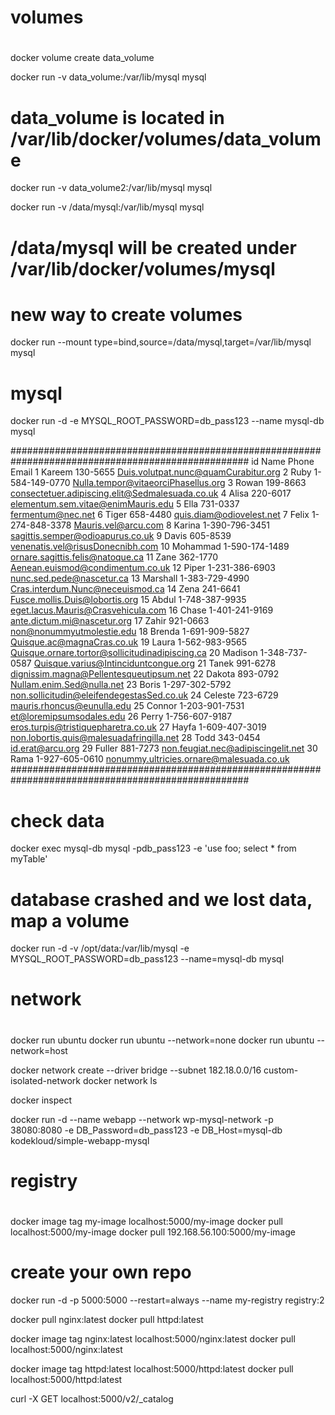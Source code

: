 #
# volumes
#
docker volume create data_volume

docker run -v data_volume:/var/lib/mysql mysql 
# data_volume is located in /var/lib/docker/volumes/data_volume

docker run -v data_volume2:/var/lib/mysql mysql 

docker run -v /data/mysql:/var/lib/mysql mysql
# /data/mysql will be created under /var/lib/docker/volumes/mysql

# new way to create volumes
docker run --mount type=bind,source=/data/mysql,target=/var/lib/mysql mysql

# mysql
docker run -d -e MYSQL_ROOT_PASSWORD=db_pass123 --name mysql-db mysql

###################################################################################################
id      Name    Phone   Email
1       Kareem  130-5655        Duis.volutpat.nunc@quamCurabitur.org
2       Ruby    1-584-149-0770  Nulla.tempor@vitaeorciPhasellus.org
3       Rowan   199-8663        consectetuer.adipiscing.elit@Sedmalesuada.co.uk
4       Alisa   220-6017        elementum.sem.vitae@enimMauris.edu
5       Ella    731-0337        fermentum@nec.net
6       Tiger   658-4480        quis.diam@odiovelest.net
7       Felix   1-274-848-3378  Mauris.vel@arcu.com
8       Karina  1-390-796-3451  sagittis.semper@odioapurus.co.uk
9       Davis   605-8539        venenatis.vel@risusDonecnibh.com
10      Mohammad        1-590-174-1489  ornare.sagittis.felis@natoque.ca
11      Zane    362-1770        Aenean.euismod@condimentum.co.uk
12      Piper   1-231-386-6903  nunc.sed.pede@nascetur.ca
13      Marshall        1-383-729-4990  Cras.interdum.Nunc@neceuismod.ca
14      Zena    241-6641        Fusce.mollis.Duis@lobortis.org
15      Abdul   1-748-387-9935  eget.lacus.Mauris@Crasvehicula.com
16      Chase   1-401-241-9169  ante.dictum.mi@nascetur.org
17      Zahir   921-0663        non@nonummyutmolestie.edu
18      Brenda  1-691-909-5827  Quisque.ac@magnaCras.co.uk
19      Laura   1-562-983-9565  Quisque.ornare.tortor@sollicitudinadipiscing.ca
20      Madison 1-348-737-0587  Quisque.varius@Intinciduntcongue.org
21      Tanek   991-6278        dignissim.magna@Pellentesqueutipsum.net
22      Dakota  893-0792        Nullam.enim.Sed@nulla.net
23      Boris   1-297-302-5792  non.sollicitudin@eleifendegestasSed.co.uk
24      Celeste 723-6729        mauris.rhoncus@eunulla.edu
25      Connor  1-203-901-7531  et@loremipsumsodales.edu
26      Perry   1-756-607-9187  eros.turpis@tristiquepharetra.co.uk
27      Hayfa   1-609-407-3019  non.lobortis.quis@malesuadafringilla.net
28      Todd    343-0454        id.erat@arcu.org
29      Fuller  881-7273        non.feugiat.nec@adipiscingelit.net
30      Rama    1-927-605-0610  nonummy.ultricies.ornare@malesuada.co.uk
###################################################################################################

# check data
docker exec mysql-db mysql -pdb_pass123 -e 'use foo; select * from myTable'

# database crashed and we lost data, map a volume 
docker run -d -v /opt/data:/var/lib/mysql -e MYSQL_ROOT_PASSWORD=db_pass123 --name=mysql-db mysql

#
# network
#
docker run ubuntu
docker run ubuntu --network=none
docker run ubuntu --network=host

docker network create --driver bridge --subnet 182.18.0.0/16 custom-isolated-network
docker network ls 

docker inspect <container-name>

docker run -d --name webapp --network wp-mysql-network -p 38080:8080 -e DB_Password=db_pass123 -e DB_Host=mysql-db kodekloud/simple-webapp-mysql

#
# registry
#
docker image tag my-image localhost:5000/my-image
docker pull localhost:5000/my-image
docker pull 192.168.56.100:5000/my-image

# create your own repo
docker run -d -p 5000:5000 --restart=always --name my-registry registry:2

docker pull nginx:latest
docker pull httpd:latest

docker image tag nginx:latest localhost:5000/nginx:latest
docker pull localhost:5000/nginx:latest

docker image tag httpd:latest localhost:5000/httpd:latest
docker pull localhost:5000/httpd:latest

curl -X GET localhost:5000/v2/_catalog

